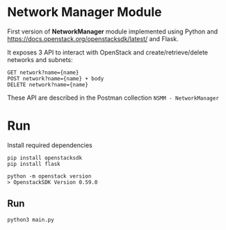 # Network Manager Module
First version of __NetworkManager__ module implemented using Python and https://docs.openstack.org/openstacksdk/latest/ and Flask.

It exposes 3 API to interact with OpenStack and create/retrieve/delete networks and subnets:
```
GET network?name={name}
POST network?name={name} + body
DELETE network?name={name}
```

These API are described in the Postman collection `NSMM - NetworkManager`

# Run
Install required dependencies
```
pip install openstacksdk
pip install flask
```

```
python -m openstack version
> OpenstackSDK Version 0.59.0
```

## Run 
```
python3 main.py
```